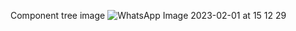 Component tree image
![WhatsApp Image 2023-02-01 at 15 12 29](https://user-images.githubusercontent.com/103326809/216009933-5fd70275-1ddc-44ee-b1fb-4c281a9a12e6.jpg)
